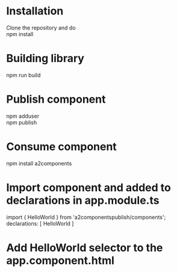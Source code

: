 # Installation
Clone the repository and do </br>
npm install </br>

# Building library
npm run build </br>

# Publish component
npm adduser </br>
npm publish </br>

# Consume component
npm install a2components </br>

# Import component and added to declarations in app.module.ts
import { HelloWorld } from 'a2componentspublish/components'; </br>
declarations: [
    HelloWorld
  ] </br>

# Add HelloWorld selector to the app.component.html
<wtc-hello-world> </wtc-hello-world>